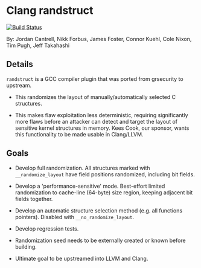 # Clang randstruct
[![Build Status](https://travis-ci.org/connorkuehl/clang_randstruct.svg?branch=master)](https://travis-ci.org/connorkuehl/clang_randstruct)

By: Jordan Cantrell, Nikk Forbus, James Foster, Connor Kuehl, Cole Nixon, Tim Pugh, Jeff Takahashi

## Details

`randstruct` is a GCC compiler plugin that was ported from grsecurity to upstream.

* This randomizes the layout of manually/automatically selected C structures.

* This makes flaw exploitation less deterministic, requiring significantly more flaws before an attacker can detect and target the layout of sensitive kernel structures in memory. Kees Cook, our sponsor, wants this functionality to be made usable in Clang/LLVM.

## Goals

* Develop full randomization. All structures marked with `__randomize_layout` have field positions randomized, including bit fields.

* Develop a 'performance-sensitive' mode. Best-effort limited randomization to cache-line (64-byte) size region, keeping adjacent bit fields together.

* Develop an automatic structure selection method (e.g. all functions pointers). Disabled with `__no_randomize_layout`.

* Develop regression tests.

* Randomization seed needs to be externally created or known before building.

* Ultimate goal to be upstreamed into LLVM and Clang.
